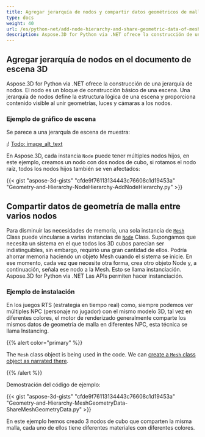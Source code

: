 ```yaml
---
title: Agregar jerarquía de nodos y compartir datos geométricos de malla entre múltiples nodos de 3D escena
type: docs
weight: 40
url: /es/python-net/add-node-hierarchy-and-share-geometric-data-of-mesh-among-multiple-nodes-of-3d-scene/
description: Aspose.3D for Python via .NET ofrece la construcción de una jerarquía de nodos. El nodo es un bloque de construcción básico de una escena. Una jerarquía de nodos define la estructura lógica de una escena y proporciona contenido visible al unir geometrías, luces y cámaras a los nodos.
---
```

##  **Agregar jerarquía de nodos en el documento de escena 3D**
Aspose.3D for Python via .NET ofrece la construcción de una jerarquía de nodos. El nodo es un bloque de construcción básico de una escena. Una jerarquía de nodos define la estructura lógica de una escena y proporciona contenido visible al unir geometrías, luces y cámaras a los nodos.
###  **Ejemplo de gráfico de escena**
Se parece a una jerarquía de escena de muestra:

¡! [Todo: image_alt_text](add-node-hierarchy-and-share-geometric-data-of-mesh-among-multiple-nodes-of-3d-scene_1.png)

En Aspose.3D, cada instancia `Node` puede tener múltiples nodos hijos, en este ejemplo, creamos un nodo con dos nodos de cubo, si rotamos el nodo raíz, todos los nodos hijos también se ven afectados:

{{< gist "aspose-3d-gists" "cfde9f76113134443c76608c1d19453a" "Geometry-and-Hierarchy-NodeHierarchy-AddNodeHierarchy.py" >}}
##  **Compartir datos de geometría de malla entre varios nodos**
Para disminuir las necesidades de memoria, una sola instancia de [`Mesh`](https://reference.aspose.com/3d/net/aspose.threed.entities/mesh) Class puede vincularse a varias instancias de [`Node`](https://reference.aspose.com/3d/net/aspose.threed/node) Class. Supongamos que necesita un sistema en el que todos los 3D cubos parecían ser indistinguibles, sin embargo, requirió una gran cantidad de ellos. Podría ahorrar memoria haciendo un objeto Mesh cuando el sistema se inicie. En ese momento, cada vez que necesite otra forma, crea otro objeto Node y, a continuación, señala ese nodo a la Mesh. Esto se llama instanciación. Aspose.3D for Python via .NET Las APIs permiten hacer instanciación.
###  **Ejemplo de instalación**
En los juegos RTS (estrategia en tiempo real) como, siempre podemos ver múltiples NPC (personaje no jugador) con el mismo modelo 3D, tal vez en diferentes colores, el motor de renderizado generalmente comparte los mismos datos de geometría de malla en diferentes NPC, esta técnica se llama Instancing.

{{% alert color="primary" %}}

The `Mesh` class object is being used in the code. We can [create a `Mesh` class object as narrated there](/3d/python-net/create-3d-mesh-and-scene/).

{{% /alert %}}

Demostración del código de ejemplo:

{{< gist "aspose-3d-gists" "cfde9f76113134443c76608c1d19453a" "Geometry-and-Hierarchy-MeshGeometryData-ShareMeshGeometryData.py" >}}

En este ejemplo hemos creado 3 nodos de cubo que comparten la misma malla, cada uno de ellos tiene diferentes materiales con diferentes colores.
